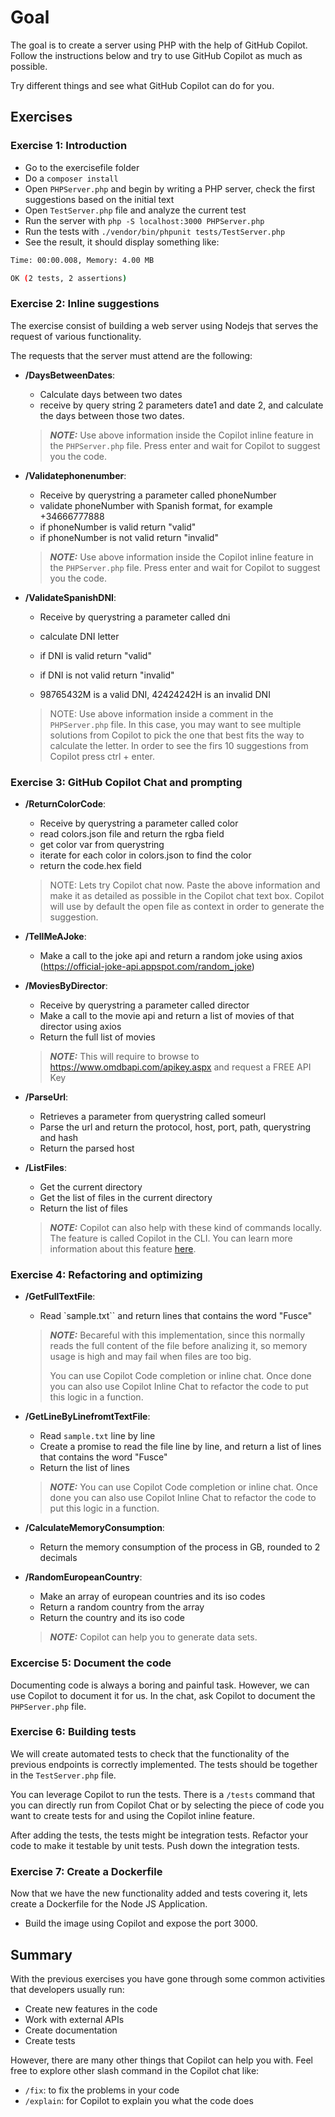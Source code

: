 # Goal

The goal is to create a server using PHP with the help of GitHub Copilot. Follow the instructions below and try to use GitHub Copilot as much as possible.

Try different things and see what GitHub Copilot can do for you.

## Exercises

### Exercise 1: Introduction

- Go to the exercisefile folder
- Do a `composer install`
- Open `PHPServer.php` and begin by writing a PHP server, check the first suggestions based on the initial text
- Open `TestServer.php` file and analyze the current test
- Run the server with `php -S localhost:3000 PHPServer.php`
- Run the tests with `./vendor/bin/phpunit tests/TestServer.php`
- See the result, it should display something like:

```bash
Time: 00:00.008, Memory: 4.00 MB

OK (2 tests, 2 assertions)
```

### Exercise 2: Inline suggestions

The exercise consist of building a web server using Nodejs that serves the request of various functionality.

The requests that the server must attend are the following:

- **/DaysBetweenDates**:

  - Calculate days between two dates
  - receive by query string 2 parameters date1 and date 2, and calculate the days between those two dates.

  > **_NOTE:_** Use above information inside the Copilot inline feature in the `PHPServer.php` file. Press enter and wait for Copilot to suggest you the code.

- **/Validatephonenumber**:

  - Receive by querystring a parameter called phoneNumber
  - validate phoneNumber with Spanish format, for example +34666777888
  - if phoneNumber is valid return "valid"
  - if phoneNumber is not valid return "invalid"

  > **_NOTE:_** Use above information inside the Copilot inline feature in the `PHPServer.php` file. Press enter and wait for Copilot to suggest you the code.

- **/ValidateSpanishDNI**:

  - Receive by querystring a parameter called dni
  - calculate DNI letter
  - if DNI is valid return "valid"
  - if DNI is not valid return "invalid"

  - 98765432M is a valid DNI, 42424242H is an invalid DNI

  > NOTE: Use above information inside a comment in the `PHPServer.php` file. In this case, you may want to see multiple solutions from Copilot to pick the one that best fits the way to calculate the letter. In order to see the firs 10 suggestions from Copilot press ctrl + enter.

### Exercise 3: GitHub Copilot Chat and prompting

- **/ReturnColorCode**:

  - Receive by querystring a parameter called color
  - read colors.json file and return the rgba field
  - get color var from querystring
  - iterate for each color in colors.json to find the color
  - return the code.hex field

  > NOTE: Lets try Copilot chat now. Paste the above information and make it as detailed as possible in the Copilot chat text box. Copilot will use by default the open file as context in order to generate the suggestion.

- **/TellMeAJoke**:

  - Make a call to the joke api and return a random joke using axios (https://official-joke-api.appspot.com/random_joke)

- **/MoviesByDirector**:

  - Receive by querystring a parameter called director
  - Make a call to the movie api and return a list of movies of that director using axios
  - Return the full list of movies

  > **_NOTE:_** This will require to browse to https://www.omdbapi.com/apikey.aspx and request a FREE API Key

- **/ParseUrl**:

  - Retrieves a parameter from querystring called someurl
  - Parse the url and return the protocol, host, port, path, querystring and hash
  - Return the parsed host

- **/ListFiles**:

  - Get the current directory
  - Get the list of files in the current directory
  - Return the list of files

  > **_NOTE:_** Copilot can also help with these kind of commands locally. The feature is called Copilot in the CLI. You can learn more information about this feature [here](https://docs.github.com/en/copilot/github-copilot-in-the-cli/about-github-copilot-in-the-cli).

### Exercise 4: Refactoring and optimizing

- **/GetFullTextFile**:

  - Read `sample.txt`` and return lines that contains the word "Fusce"

  > **_NOTE:_** Becareful with this implementation, since this normally reads the full content of the file before analizing it, so memory usage is high and may fail when files are too big.
  >
  > You can use Copilot Code completion or inline chat. Once done you can also use Copilot Inline Chat to refactor the code to put this logic in a function.

- **/GetLineByLinefromtTextFile**:

  - Read `sample.txt` line by line
  - Create a promise to read the file line by line, and return a list of lines that contains the word "Fusce"
  - Return the list of lines

  > **_NOTE:_** You can use Copilot Code completion or inline chat. Once done you can also use Copilot Inline Chat to refactor the code to put this logic in a function.

- **/CalculateMemoryConsumption**:

  - Return the memory consumption of the process in GB, rounded to 2 decimals

- **/RandomEuropeanCountry**:

  - Make an array of european countries and its iso codes
  - Return a random country from the array
  - Return the country and its iso code

  > **_NOTE:_** Copilot can help you to generate data sets.

### Excercise 5: Document the code

Documenting code is always a boring and painful task. However, we can use Copilot to document it for us. In the chat, ask Copilot to document the `PHPServer.php` file.

### Exercise 6: Building tests

We will create automated tests to check that the functionality of the previous endpoints is correctly implemented. The tests should be together in the `TestServer.php` file.

You can leverage Copilot to run the tests. There is a `/tests` command that you can directly run from Copilot Chat or by selecting the piece of code you want to create tests for and using the Copilot inline feature.

After adding the tests, the tests might be integration tests. Refactor your code to make it testable by unit tests. Push down the integration tests.

### Exercise 7: Create a Dockerfile

Now that we have the new functionality added and tests covering it, lets create a Dockerfile for the Node JS Application.

- Build the image using Copilot and expose the port 3000.

## Summary

With the previous exercises you have gone through some common activities that developers usually run:

- Create new features in the code
- Work with external APIs
- Create documentation
- Create tests

However, there are many other things that Copilot can help you with. Feel free to explore other slash command in the Copilot chat like:

- `/fix`: to fix the problems in your code
- `/explain`: for Copilot to explain you what the code does
